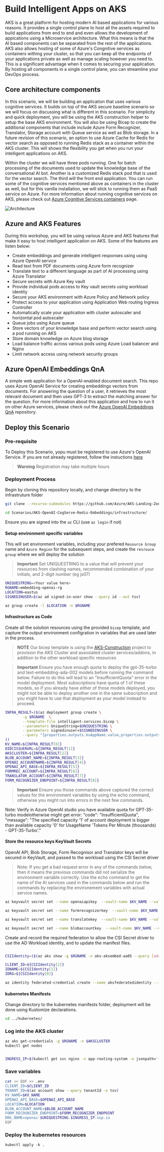 # Build Intelligent Apps on AKS

AKS is a great platform for hosting modern AI based applications for various reasons. It provides a single control plane to host all the assets required to build applications from end to end and even allows the development of appications using a Microservice architecture. What this means is that the AI based components can be separated from the rest of the applications. AKS also allows hosting of some of Azure's Congnitive services as containers withing your cluster, so that you can keep all the endpoints of your applications private as well as manage scaling however you need to. This is a significant advantage when it comes to securing your application. By hosting all components in a single control plane, you can streamline your DevOps process. 

## Core architecture components
In this scenario, we will be building an application that uses various cognitive services. It builds on top of the AKS secure baseline scenario so we will focus on discussing what is different in this scenario. For simplicity and quick deployment, you will be using the AKS construction helper to setup the base AKS environment. You will also be using Bicep to create the additional components that include include Azure Form Recognizer, Translator, Storage account with Queue service as well as Blob storage. In a future revision of this scenario, an option to use Azure Cache for Redis for vector search as opposed to running Redis stack as a container within the AKS cluster. This will shows the flexibility you get when you run your intelligent applications on AKS.

Within the cluster we will have three pods running. One for batch processing of the documents used to update the knowledge base of the conversational AI bot. Another is a customized Redis stack pod that is used for the vector search. The third will the front end application. You can run some of the cognitive services mentioned above as containers in the cluster as well, but for this vanilla installation, we will stick to running them as PaaS service on Azure. For more information about running cognitive services on AKS, please check out [Azure Cognitive Services containers](https://learn.microsoft.com/en-us/azure/cognitive-services/cognitive-services-container-support) page.

![Architecture](../../media/architecture_aks_oai.png)

## Azure and AKS Features
During this workshop, you will be using various Azure and AKS features that make it easy to host intelligent application on AKS. Some of the features are listen below:
* Create embeddings and generate intelligent responses using using Azure OpenAI service
* Read text from PDF documents using Azure form recognizer
* Translate text to a different language as part of AI processing using Azure Translator
* Secure secrets with Azure Key vault
* Provide individual pods access to Key vault secrets using workload identity
* Secure your AKS environment with Azure Policy and Network policy
* Protect access to your application using Application Web routing Ingress Controller
* Automatically scale your application with cluster autoscaler and horizontal pod autoscaler
* Queue jobs using Azure queue
* Store vectors of your knowledge base and perform vector search using a pod running on AKS
* Store domain knowledge on Azure blog storage
* Load balance traffic across various pods using Azure Load balancer and Nginx
* Limit network access using network security groups

## Azure OpenAI Embeddings QnA

A simple web application for a OpenAI-enabled document search. This repo uses Azure OpenAI Service for creating embeddings vectors from documents. For answering the question of a user, it retrieves the most relevant document and then uses GPT-3 to extract the matching answer for the question. For more information about this application and how to run it on other Azure services, please check out the [Azure OpenAI Embeddings QnA](https://github.com/azure-samples/azure-open-ai-embeddings-qna) repository.

## Deploy this Scenario

### Pre-requisite
To Deploy this Scenario, yopu must be registered to use Azure's OpenAI Service.  If you are not already registered, follow the instuctions [here](https://learn.microsoft.com/legal/cognitive-services/openai/limited-access)

> **Warning** 
> Registration may take multiple hours

### Deployment Process

Begin by cloning this repository locally, and change directory to the infrastruture folder
```bash
git clone --recurse-submodules https://github.com/Azure/AKS-Landing-Zone-Accelerator

cd Scenarios/AKS-OpenAI-CogServe-Redis-Embeddings/infrastructure/
```

Ensure you are signed into the `az` CLI (use `az login` if not)

#### Setup environment specific variables

This will set environment variables, including your prefered `Resource Group` name and `Azure Region` for the subsequent steps, and create the `resrouce group` where we will deploy the solution

 > **Important**
 > Set UNIQUESTRING to a value that will prevent your resources from clashing names, recommended combination of your initials, and 2-digit number (eg js07)

```bash
UNIQUESTRING=<Your value here>
RGNAME=embedding-openai-rg
LOCATION=eastus
SIGNEDINUSER=$(az ad signed-in-user show --query id --out tsv)

az group create -l $LOCATION -n $RGNAME
```

#### Infrastructure as Code

Create all the solution resources using the provided `bicep` template, and capture the output environment configration in variables that are used later in the process.

> **NOTE**
> Our bicep template is using the [AKS-Construction](https://github.com/Azure/AKS-Construction) project to provision the AKS Cluster and assosiated cluster services/addons, in addition to the other workload specific resources

 > **Important**
 > Ensure you have enough quota to deploy the gpt-35-turbo and text-embedding-ada-002 models before running the command below. Failure to do this will lead to an "InsufficientQuota" error in the model deployment. Most subscriptions have quota of 1 of these models, so if you already have either of those models deployed, you might not be able to deploy another one in the same subscription and you might have to use that deployment as your model instead to proceed.

```bash
INFRA_RESULT=($(az deployment group create \
        -g $RGNAME  \
        --template-file intelligent-services.bicep \
        --parameters UniqueString=$UNIQUESTRING \
        --parameters signedinuser=$SIGNEDINUSER \
        --query "[properties.outputs.kvAppName.value,properties.outputs.aksOidcIssuerUrl.value,properties.outputs.aksClusterName.value,properties.outputs.blobAccountName.value,properties.outputs.openAIAccountName.value,properties.outputs.openAIURL.value,properties.outputs.formRecognizerAccountName.value,properties.outputs.translatorAccountName.value,properties.outputs.formRecognizerURL.value]" -o tsv \
))
KV_NAME=${INFRA_RESULT[0]}
OIDCISSUERURL=${INFRA_RESULT[1]}
AKSCLUSTER=${INFRA_RESULT[2]}
BLOB_ACCOUNT_NAME=${INFRA_RESULT[3]}
OPENAI_ACCOUNTNAME=${INFRA_RESULT[4]}
OPENAI_API_BASE=${INFRA_RESULT[5]}
FORMREC_ACCOUNT=${INFRA_RESULT[6]}
TRANSLATOR_ACCOUNT=${INFRA_RESULT[7]}
FORM_RECOGNIZER_ENDPOINT=${INFRA_RESULT[8]}
```

 > **Important**
 > Ensure you those commands above captured the correct values for the environment variables by using the echo command, otherwise you might run into errors in the next few commands.

Note: Verify in Azure OpenAI studio you have available quota for GPT-35-turbo modelotherwise might get error: "code": "InsufficientQuota", "message": "The specified capacity '1' of account deployment is bigger than available capacity '0' for UsageName 'Tokens Per Minute (thousands) - GPT-35-Turbo'."

#### Store the resource keys KeyVault Secrets

OpenAI API, Blob Storage, Form Recognisor and Translator keys will be secured in KeyVault, and passed to the workload using the CSI Secret driver

> Note: If you get a bad request error in any of the commands below, then it means the previous commands did not serialize the environment variable correctly. Use the echo command to get the name of the AI services used in the commands below and run the commands by replacing the environement variables with actual service names.

```bash
az keyvault secret set --name openaiapikey  --vault-name $KV_NAME --value $(az cognitiveservices account keys list -g $RGNAME -n $OPENAI_ACCOUNTNAME --query key1 -o tsv)

az keyvault secret set --name formrecognizerkey  --vault-name $KV_NAME --value $(az cognitiveservices account keys list -g $RGNAME -n $FORMREC_ACCOUNT --query key1 -o tsv)

az keyvault secret set --name translatekey  --vault-name $KV_NAME --value $(az cognitiveservices account keys list -g $RGNAME -n $TRANSLATOR_ACCOUNT --query key1 -o tsv)

az keyvault secret set --name blobaccountkey  --vault-name $KV_NAME --value $(az storage account keys list -g $RGNAME -n $BLOB_ACCOUNT_NAME --query [1].value -o tsv)
```

Create and record the required federation to allow the CSI Secret driver to use the AD Workload identity, and to update the manifest files.

```bash

CSIIdentity=($(az aks show -g $RGNAME -n aks-aksembed-aa05 --query [addonProfiles.azureKeyvaultSecretsProvider.identity.resourceId,addonProfiles.azureKeyvaultSecretsProvider.identity.clientId] -o tsv |  cut -d '/' -f 5,9 --output-delimiter ' '))

CLIENT_ID=${CSIIdentity[2]}
IDNAME=${CSIIdentity[1]} 
IDRG=${CSIIdentity[0]} 

az identity federated-credential create --name aksfederatedidentity --identity-name azurekeyvaultsecretsprovider-aks-aksembed-aa05 --resource-group $IDRG --issuer $OIDCISSUERURL --subject system:serviceaccount:default:serversa
```

#### kubernetes Manifests
Change directory to the kubernetes manifests folder, deployment will be done using Kustomize declarations.

```bash
cd ../kubernetes/
```

### Log into the AKS cluster

```bash
az aks get-credentials -g $RGNAME -n $AKSCLUSTER
kubectl get nodes


INGRESS_IP=$(kubectl get svc nginx -n app-routing-system -o jsonpath='{.status.loadBalancer.ingress[0].ip}')
```

### Save variables


```bash
cat << EOF >> .env
CLIENT_ID=$CLIENT_ID
TENANT_ID=$(az account show --query tenantId -o tsv)
KV_NAME=$KV_NAME
OPENAI_API_BASE=$OPENAI_API_BASE
LOCATION=$LOCATION
BLOB_ACCOUNT_NAME=$BLOB_ACCOUNT_NAME
FORM_RECOGNIZER_ENDPOINT=$FORM_RECOGNIZER_ENDPOINT
DNS_NAME=openai-$UNIQUESTRING.$INGRESS_IP.nip.io
EOF
```


### Deploy the kubernetes resources
```
kubectl apply -k .
```



